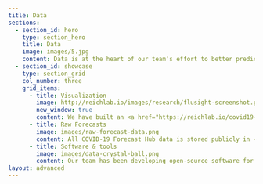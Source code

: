 ```yaml
---
title: Data
sections:
  - section_id: hero
    type: section_hero
    title: Data
    image: images/5.jpg
    content: Data is at the heart of our team’s effort to better predict the spread of COVID-19 in the US. We have been systematically tracking data from multiple different COVID-19 prediction models since early April 2020. 
  - section_id: showcase
    type: section_grid
    col_number: three
    grid_items:
      - title: Visualization
        image: http://reichlab.io/images/research/flusight-screenshot.png
        new_window: true
        content: We have built an <a href="https://reichlab.io/covid19-forecast-hub/" target="_blank">interactive visualization</a> so you can explore recent forecasts from multiple teams. Having all these forecasts in one place enables simple comparisons between models and model synthesis for decision-makers.
      - title: Raw Forecasts
        image: images/raw-forecast-data.png
        content: All COVID-19 Forecast Hub data is stored publicly in <a href="https://github.com/reichlab/covid19-forecast-hub/blob/master/README.md" target="_blank">a structured data storage repository</a> on GitHub. It can also be downloaded programmatically from our <a href="https://zoltardata.com/project/44" target="_blank">Zoltar API</a>. Currently we have over 25m rows of forecast data available.
      - title: Software & tools
        image: images/data-crystal-ball.png
        content: Our team has been developing open-source software for years to assist with forecast modeling in outbreak response. We have developed <a href="http://reichlab.io/research#03-software" target="_blank">numerous packages</a> including the <a href="https://github.com/jarad/FluSight" target="_blank">FluSight R package</a>, the <a href="http://reichlab.io/d3-foresight/" target="_blank">d3-foresight javascript library</a>, and the <a href="https://zoltardata.com/" target="_blank">Zoltar system for forecast storage</a>.
layout: advanced
---
```

